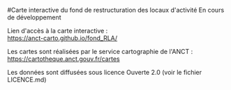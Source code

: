 #Carte interactive du fond de restructuration des locaux d'activité
En cours de développement
	
Lien d'accès à la carte interactive :	
https://anct-carto.github.io/fond_RLA/

Les cartes sont réalisées par le service cartographie de l'ANCT :
https://cartotheque.anct.gouv.fr/cartes

Les données sont diffusées sous licence Ouverte 2.0 (voir le fichier LICENCE.md)	
	
